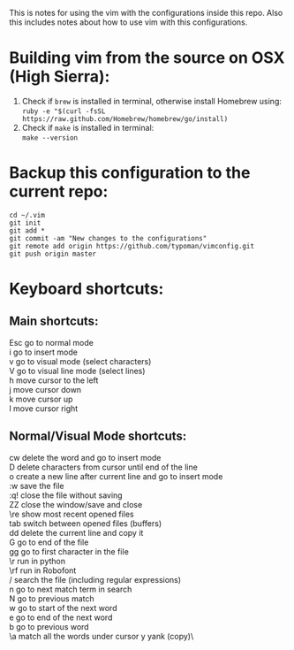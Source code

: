 This is notes for using the vim with the configurations inside this repo. Also this includes notes about how to use vim with this configurations.
# Building vim from the source on OSX (High Sierra):
1. Check if `brew` is installed in terminal, otherwise install Homebrew using:\
`ruby -e "$(curl -fsSL https://raw.github.com/Homebrew/homebrew/go/install)`
2. Check if `make` is installed in terminal:\
`make --version`

# Backup this configuration to the current repo:
```
cd ~/.vim
git init
git add *
git commit -am "New changes to the configurations"
git remote add origin https://github.com/typoman/vimconfig.git
git push origin master
```

# Keyboard shortcuts:
## Main shortcuts:
Esc go to normal mode\
i   go to insert mode\
v   go to visual mode (select characters)\
V   go to visual line mode (select lines)\
h   move cursor to the left\
j   move cursor down\
k   move cursor up\
l   move cursor right

## Normal/Visual Mode shortcuts:
cw delete the word and go to insert mode\
D delete characters from cursor until end of the line\
o create a new line after current line and go to insert mode\
:w save the file\
:q! close the file without saving\
ZZ close the window/save and close\
\re show most recent opened files\
tab switch between opened files (buffers)\
dd  delete the current line and copy it\
G go to end of the file\
gg  go to first character in the file\
\r  run in python\
\rf run in Robofont\
/   search the file (including regular expressions)\
n   go to next match term in search\
N   go to previous match\
w   go to start of the next word\
e   go to end of the next word\
b   go to previous word\
\a  match all the words under cursor
y   yank (copy)\

